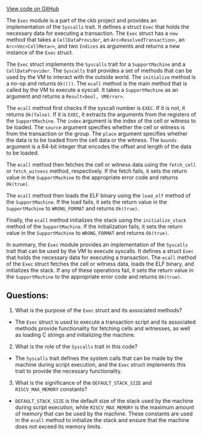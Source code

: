 [View code on GitHub](https://github.com/nervosnetwork/ckb/blob/develop/script/src/syscalls/exec.rs)

The `Exec` module is a part of the ckb project and provides an implementation of the `Syscalls` trait. It defines a struct `Exec` that holds the necessary data for executing a transaction. The `Exec` struct has a `new` method that takes a `CellDataProvider`, an `Arc<ResolvedTransaction>`, an `Arc<Vec<CellMeta>>`, and two `Indices` as arguments and returns a new instance of the `Exec` struct.

The `Exec` struct implements the `Syscalls` trait for a `SupportMachine` and a `CellDataProvider`. The `Syscalls` trait provides a set of methods that can be used by the VM to interact with the outside world. The `initialize` method is a no-op and returns `Ok(())`. The `ecall` method is the main method that is called by the VM to execute a syscall. It takes a `SupportMachine` as an argument and returns a `Result<bool, VMError>`.

The `ecall` method first checks if the syscall number is `EXEC`. If it is not, it returns `Ok(false)`. If it is `EXEC`, it extracts the arguments from the registers of the `SupportMachine`. The `index` argument is the index of the cell or witness to be loaded. The `source` argument specifies whether the cell or witness is from the transaction or the group. The `place` argument specifies whether the data is to be loaded from the cell data or the witness. The `bounds` argument is a 64-bit integer that encodes the offset and length of the data to be loaded.

The `ecall` method then fetches the cell or witness data using the `fetch_cell` or `fetch_witness` method, respectively. If the fetch fails, it sets the return value in the `SupportMachine` to the appropriate error code and returns `Ok(true)`.

The `ecall` method then loads the ELF binary using the `load_elf` method of the `SupportMachine`. If the load fails, it sets the return value in the `SupportMachine` to `WRONG_FORMAT` and returns `Ok(true)`.

Finally, the `ecall` method initializes the stack using the `initialize_stack` method of the `SupportMachine`. If the initialization fails, it sets the return value in the `SupportMachine` to `WRONG_FORMAT` and returns `Ok(true)`.

In summary, the `Exec` module provides an implementation of the `Syscalls` trait that can be used by the VM to execute syscalls. It defines a struct `Exec` that holds the necessary data for executing a transaction. The `ecall` method of the `Exec` struct fetches the cell or witness data, loads the ELF binary, and initializes the stack. If any of these operations fail, it sets the return value in the `SupportMachine` to the appropriate error code and returns `Ok(true)`.
## Questions:
 1. What is the purpose of the `Exec` struct and its associated methods?
- The `Exec` struct is used to execute a transaction script and its associated methods provide functionality for fetching cells and witnesses, as well as loading C strings and initializing the machine.

2. What is the role of the `Syscalls` trait in this code?
- The `Syscalls` trait defines the system calls that can be made by the machine during script execution, and the `Exec` struct implements this trait to provide the necessary functionality.

3. What is the significance of the `DEFAULT_STACK_SIZE` and `RISCV_MAX_MEMORY` constants?
- `DEFAULT_STACK_SIZE` is the default size of the stack used by the machine during script execution, while `RISCV_MAX_MEMORY` is the maximum amount of memory that can be used by the machine. These constants are used in the `ecall` method to initialize the stack and ensure that the machine does not exceed its memory limits.

